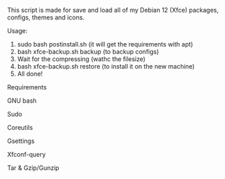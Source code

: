 This script is made for save and load all of my Debian 12 (Xfce) packages, configs, themes and icons.

Usage:
1. sudo bash postinstall.sh (it will get the requirements with apt)
2. bash xfce-backup.sh backup (to backup configs)
3. Wait for the compressing (wathc the filesize)
4. bash xfce-backup.sh restore (to install it on the new machine)
5. All done!


Requirements 

GNU bash

Sudo

Coreutils

Gsettings

Xfconf-query

Tar & Gzip/Gunzip

